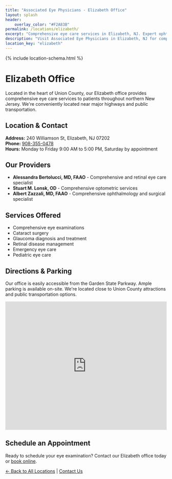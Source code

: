 ```yaml
---
title: "Associated Eye Physicians - Elizabeth Office"
layout: splash
header:
    overlay_color: "#F2A83B"
permalink: /locations/elizabeth/
excerpt: "Comprehensive eye care services in Elizabeth, NJ. Expert ophthalmologists and optometrists providing cataract surgery, glaucoma treatment, and more."
description: "Visit Associated Eye Physicians in Elizabeth, NJ for comprehensive eye care. Our experienced team offers cataract surgery, glaucoma treatment, and personalized vision care."
location_key: "elizabeth"
---
```


{% include location-schema.html %}

# Elizabeth Office

Located in the heart of Union County, our Elizabeth office provides comprehensive eye care services to patients throughout northern New Jersey. We're conveniently located near major highways and public transportation.

## Location & Contact
**Address:** 240 Williamson St, Elizabeth, NJ 07202  
**Phone:** [908-355-0478](tel:908-355-0478)  
**Hours:** Monday to Friday 9:00 AM to 5:00 PM, Saturday by appointment  

## Our Providers
- **Alessandra Bertolucci, MD, FAAO** - Comprehensive and retinal eye care specialist
- **Stuart M. Lonsk, OD** - Comprehensive optometric services
- **Albert Zazzali, MD, FAAO** - Comprehensive ophthalmology and surgical specialist

## Services Offered
- Comprehensive eye examinations
- Cataract surgery
- Glaucoma diagnosis and treatment
- Retinal disease management
- Emergency eye care
- Pediatric eye care

## Directions & Parking
Our office is easily accessible from the Garden State Parkway. Ample parking is available on-site. We're located close to Union County attractions and public transportation options.

<div class="location-map">
<iframe src="https://www.google.com/maps/embed?pb=!1m18!1m12!1m3!1d3026.6739823794874!2d-74.21738242350202!3d40.65911644085066!2m3!1f0!2f0!3f0!3m2!1i1024!2i768!4f13.1!3m3!1m2!1s0x89c24d4d87300a69%3A0xeb66beb4be7738c0!2s240%20Williamson%20St%2C%20Elizabeth%2C%20NJ%2007202!5e0!3m2!1sen!2sus!4v1685584403191!5m2!1sen!2sus" width="100%" height="400" style="border:0;" allowfullscreen="" loading="lazy" referrerpolicy="no-referrer-when-downgrade"></iframe>
</div>

## Schedule an Appointment
Ready to schedule your eye examination? Contact our Elizabeth office today or [book online](/contact-page/#send-us-a-message).

[← Back to All Locations](/locations/) | [Contact Us](/contact-page/)
